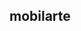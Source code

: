 ## mobilarte

<!--
### Github stats

![](http://github-profile-summary-cards.vercel.app/api/cards/profile-details?username=mobilarte&theme=default) 

![](http://github-profile-summary-cards.vercel.app/api/cards/repos-per-language?username=mobilarte&theme=default) 
![](http://github-profile-summary-cards.vercel.app/api/cards/most-commit-language?username=mobilarte&theme=default) 
![](http://github-profile-summary-cards.vercel.app/api/cards/stats?username=mobilarte&theme=default) 
![](http://github-profile-summary-cards.vercel.app/api/cards/productive-time?username=mobilarte&theme=default&utcOffset=8) 
-->
